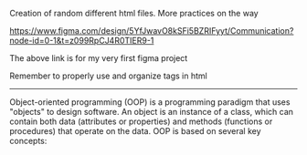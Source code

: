 Creation of random different html files. More practices on the way

https://www.figma.com/design/5YfJwavO8kSFi5BZRIFyyt/Communication?node-id=0-1&t=z099RpCJ4R0TIER9-1

The above link is for my very first figma project

Remember to properly use and organize tags in html


---------------------------------------
Object-oriented programming (OOP) is a programming paradigm that uses "objects" to design software. An object is an instance of a class, which can contain both data (attributes or properties) and methods (functions or procedures) that operate on the data. OOP is based on several key concepts:

